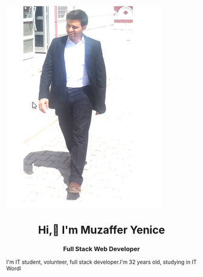 <img src="https://github.com/muzafferyenice/muzafferyenice/blob/main/2022-05-10%2015_34_32-Window.png">

<h1 align="center">Hi,👋 I'm Muzaffer Yenice</h1>

<h3 align="center">Full Stack Web Developer</h3>

<p align="justify">I'm IT student, volunteer, full stack developer.I'm 32 years old, studying in IT Wordl </p>
